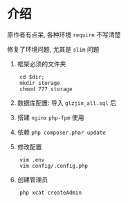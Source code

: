 # 介绍

原作者有点呆, 各种环境 `require` 不写清楚


修复了环境问题, 尤其是 `slim` 问题 

1. 框架必须的文件夹

```
    cd $dir;
    mkdir storage
    chmod 777 storage
```

2. 数据库配置: 导入 `glzjin_all.sql` 后
3. 搭建 `nginx` `php-fpm` 使用

4. 依赖 `php composer.phar update`

5. 修改配置
```
    vim .env
    vim config/.config.php
```

6. 创建管理员

```
    php xcat createAdmin
```